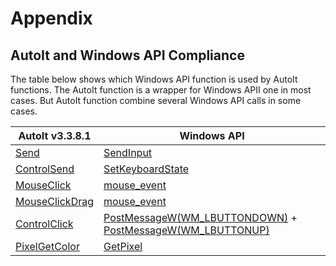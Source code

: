 # Appendix

## AutoIt and Windows API Compliance

The table below shows which Windows API function is used by AutoIt functions. The AutoIt function is a wrapper for Windows APII one in most cases. But AutoIt function combine several Windows API calls in some cases.

| AutoIt v3.3.8.1 | Windows API |
| -- | -- |
| [Send](https://www.autoitscript.com/autoit3/docs/functions/Send.htm) | [SendInput](https://msdn.microsoft.com/en-us/library/windows/desktop/ms646310%28v=vs.85%29.aspx) |
| [ControlSend](https://www.autoitscript.com/autoit3/docs/functions/ControlSend.htm) | [SetKeyboardState](https://msdn.microsoft.com/en-us/library/windows/desktop/ms646314%28v=vs.85%29.aspx) |
| [MouseClick](https://www.autoitscript.com/autoit3/docs/functions/MouseClick.htm) | [mouse_event](https://msdn.microsoft.com/en-us/library/windows/desktop/ms646260%28v=vs.85%29.aspx) |
| [MouseClickDrag](https://www.autoitscript.com/autoit3/docs/functions/MouseClickDrag.htm) | [mouse_event](https://msdn.microsoft.com/en-us/library/windows/desktop/ms646260%28v=vs.85%29.aspx) |
| [ControlClick](https://www.autoitscript.com/autoit3/docs/functions/ControlClick.htm) | [PostMessageW](https://msdn.microsoft.com/en-us/library/windows/desktop/ms644944%28v=vs.85%29.aspx)[(WM_LBUTTONDOWN)](https://msdn.microsoft.com/en-us/library/windows/desktop/ms645607%28v=vs.85%29.aspx) + [PostMessageW](https://msdn.microsoft.com/en-us/library/windows/desktop/ms644944%28v=vs.85%29.aspx)[(WM_LBUTTONUP)](https://msdn.microsoft.com/en-us/library/windows/desktop/ms645608%28v=vs.85%29.aspx) |
| [PixelGetColor](https://www.autoitscript.com/autoit3/docs/functions/PixelGetColor.htm) | [GetPixel](https://msdn.microsoft.com/en-us/library/windows/desktop/dd144909%28v=vs.85%29.aspx) |
